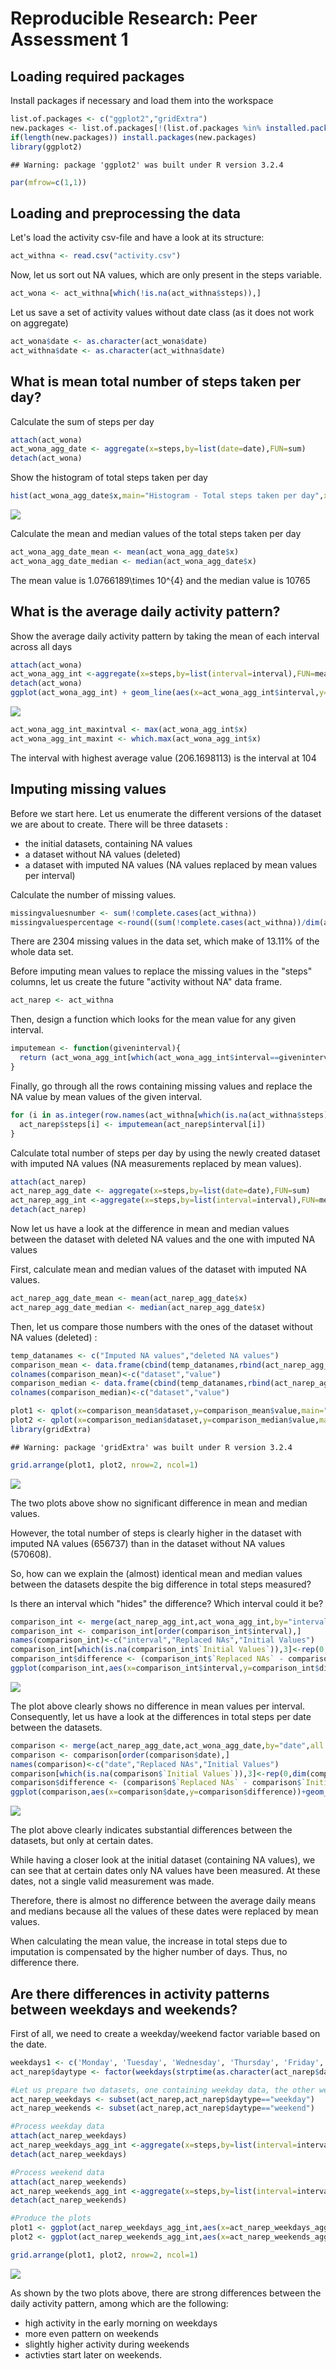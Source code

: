 # Reproducible Research: Peer Assessment 1

## Loading required packages
Install packages if necessary and load them into the workspace

```r
list.of.packages <- c("ggplot2","gridExtra")
new.packages <- list.of.packages[!(list.of.packages %in% installed.packages()[,"Package"])]
if(length(new.packages)) install.packages(new.packages)
library(ggplot2)
```

```
## Warning: package 'ggplot2' was built under R version 3.2.4
```

```r
par(mfrow=c(1,1))
```


## Loading and preprocessing the data
Let's load the activity csv-file and have a look at its structure:


```r
act_withna <- read.csv("activity.csv")
```

Now, let us sort out NA values, which are only present in the steps variable.


```r
act_wona <- act_withna[which(!is.na(act_withna$steps)),]
```

Let us save a set of activity values without date class (as it does not work on aggregate)

```r
act_wona$date <- as.character(act_wona$date)
act_withna$date <- as.character(act_withna$date)
```


## What is mean total number of steps taken per day?

Calculate the sum of steps per day


```r
attach(act_wona)
act_wona_agg_date <- aggregate(x=steps,by=list(date=date),FUN=sum)
detach(act_wona)
```

Show the histogram of total steps taken per day


```r
hist(act_wona_agg_date$x,main="Histogram - Total steps taken per day",xlab= "Steps taken per day", ylab="Frequency")
```

![](PA1_template_files/figure-html/unnamed-chunk-6-1.png)<!-- -->

Calculate the mean and median values of the total steps taken per day


```r
act_wona_agg_date_mean <- mean(act_wona_agg_date$x)
act_wona_agg_date_median <- median(act_wona_agg_date$x)
```

The mean value is 1.0766189\times 10^{4} and the median value is 10765

## What is the average daily activity pattern?

Show the average daily activity pattern by taking the mean of each interval across all days


```r
attach(act_wona)
act_wona_agg_int <-aggregate(x=steps,by=list(interval=interval),FUN=mean)
detach(act_wona)
ggplot(act_wona_agg_int) + geom_line(aes(x=act_wona_agg_int$interval,y=act_wona_agg_int$x)) + scale_x_continuous(limits=c(0,2355),breaks=c(0,0600,1200,1800,2355),labels=c("12 am","6 am","12 pm","6 pm","11.55 pm")) + labs(x="Average steps per interval",y="Intervals")
```

![](PA1_template_files/figure-html/unnamed-chunk-8-1.png)<!-- -->

```r
act_wona_agg_int_maxintval <- max(act_wona_agg_int$x)
act_wona_agg_int_maxint <- which.max(act_wona_agg_int$x)
```

The interval with highest average value (206.1698113) is the interval at 104

## Imputing missing values

Before we start here. Let us enumerate the different versions of the dataset we are about to create. There will be three datasets :
- the initial datasets, containing NA values
- a dataset without NA values (deleted)
- a dataset with imputed NA values (NA values replaced by mean values per interval)

Calculate the number of missing values.


```r
missingvaluesnumber <- sum(!complete.cases(act_withna))
missingvaluespercentage <-round((sum(!complete.cases(act_withna))/dim(act_withna)[1])*100,2)
```

There are 2304 missing values in the data set, which make of 13.11% of the whole data set.

Before imputing mean values to replace the missing values in the "steps" columns, let us create the future "activity without NA" data frame.


```r
act_narep <- act_withna
```

Then, design a function which looks for the mean value for any given interval.


```r
imputemean <- function(giveninterval){
  return (act_wona_agg_int[which(act_wona_agg_int$interval==giveninterval),]$x)
}
```

Finally, go through all the rows containing missing values and replace the NA value by mean values of the given interval. 


```r
for (i in as.integer(row.names(act_withna[which(is.na(act_withna$steps)==TRUE),]))) {
  act_narep$steps[i] <- imputemean(act_narep$interval[i])
}
```

Calculate total number of steps per day by using the newly created dataset with imputed NA values (NA measurements replaced by mean values).


```r
attach(act_narep)
act_narep_agg_date <- aggregate(x=steps,by=list(date=date),FUN=sum)
act_narep_agg_int <-aggregate(x=steps,by=list(interval=interval),FUN=mean) #this is for further use
detach(act_narep)
```

Now let us have a look at the difference in mean and median values between the dataset with deleted NA values and the one with imputed NA values

First, calculate mean and median values of the dataset with imputed NA values.


```r
act_narep_agg_date_mean <- mean(act_narep_agg_date$x)
act_narep_agg_date_median <- median(act_narep_agg_date$x)
```

Then, let us compare those numbers with the ones of the dataset without NA values (deleted) :


```r
temp_datanames <- c("Imputed NA values","deleted NA values")
comparison_mean <- data.frame(cbind(temp_datanames,rbind(act_narep_agg_date_mean,act_wona_agg_date_mean)))
colnames(comparison_mean)<-c("dataset","value")
comparison_median <- data.frame(cbind(temp_datanames,rbind(act_narep_agg_date_median,act_wona_agg_date_median)))
colnames(comparison_median)<-c("dataset","value")

plot1 <- qplot(x=comparison_mean$dataset,y=comparison_mean$value,main="Difference between daily mean values",xlab="daily mean",ylab="dataset")+theme(panel.background = element_rect(fill = '#ccffff', colour = '#3399ff'))
plot2 <- qplot(x=comparison_median$dataset,y=comparison_median$value,main="Difference between daily median values",xlab="daily median",ylab="dataset")+theme(panel.background = element_rect(fill = '#ffffcc', colour = '#cc9900'))
library(gridExtra)
```

```
## Warning: package 'gridExtra' was built under R version 3.2.4
```

```r
grid.arrange(plot1, plot2, nrow=2, ncol=1)
```

![](PA1_template_files/figure-html/unnamed-chunk-15-1.png)<!-- -->

The two plots above show no significant difference in mean and median values.

However, the total number of steps is clearly higher in the dataset with imputed NA values (656737) than in the dataset without NA values (570608).

So, how can we explain the (almost) identical mean and median values between the datasets despite the big difference in total steps measured?

Is there an interval which "hides" the difference? Which interval could it be?


```r
comparison_int <- merge(act_narep_agg_int,act_wona_agg_int,by="interval",all = T)
comparison_int <- comparison_int[order(comparison_int$interval),]
names(comparison_int)<-c("interval","Replaced NAs","Initial Values")
comparison_int[which(is.na(comparison_int$`Initial Values`)),3]<-rep(0,dim(comparison_int[which(is.na(comparison_int$`Initial Values`)),])[1])
comparison_int$difference <- (comparison_int$`Replaced NAs` - comparison_int$`Initial Values`)
ggplot(comparison_int,aes(x=comparison_int$interval,y=comparison_int$difference))+geom_line(stat="identity",position="stack",colour="#66ccff")+labs(x = "Intervals", y = "Difference in mean steps per interval",title="Difference between initial dataset and the one with imputed NA values")+scale_x_continuous(limits = c(0,2355),breaks=c(0,0600,1200,1800,2355),labels =c("12 am","6 am","12 pm","6 pm","11.55 pm"))
```

![](PA1_template_files/figure-html/unnamed-chunk-16-1.png)<!-- -->

The plot above clearly shows no difference in mean values per interval. Consequently, let us have a look at the differences in total steps per date between the datasets.


```r
comparison <- merge(act_narep_agg_date,act_wona_agg_date,by="date",all = T)
comparison <- comparison[order(comparison$date),]
names(comparison)<-c("date","Replaced NAs","Initial Values")
comparison[which(is.na(comparison$`Initial Values`)),3]<-rep(0,dim(comparison[which(is.na(comparison$`Initial Values`)),])[1])
comparison$difference <- (comparison$`Replaced NAs` - comparison$`Initial Values`)
ggplot(comparison,aes(x=comparison$date,y=comparison$difference))+geom_bar(stat="identity",position="stack",fill="#66ccff")+labs(x = "Dates", y = "Difference in total steps",title="Difference between initial dataset and the one with imputed NA values")+theme(axis.text.x=element_blank())
```

![](PA1_template_files/figure-html/unnamed-chunk-17-1.png)<!-- -->

The plot above clearly indicates substantial differences between the datasets, but only at certain dates.

While having a closer look at the initial dataset (containing NA values), we can see that at certain dates only NA values have been measured. At these dates, not a single valid measurement was made.

Therefore, there is almost no difference between the average daily means and medians because all the values of these dates were replaced by mean values.

When calculating the mean value, the increase in total steps due to imputation is compensated by the higher number of days. Thus, no difference there.

## Are there differences in activity patterns between weekdays and weekends?

First of all, we need to create a weekday/weekend factor variable based on the date. 


```r
weekdays1 <- c('Monday', 'Tuesday', 'Wednesday', 'Thursday', 'Friday','Lundi', 'Mardi', 'Mercredi', 'Jeudi', 'Vendredi')
act_narep$daytype <- factor(weekdays(strptime(as.character(act_narep$date),"%Y-%m-%d")) %in% weekdays1,levels=c(FALSE, TRUE), labels=c('weekend', 'weekday'))

#Let us prepare two datasets, one containing weekday data, the other weekend data 
act_narep_weekdays <- subset(act_narep,act_narep$daytype=="weekday")
act_narep_weekends <- subset(act_narep,act_narep$daytype=="weekend")

#Process weekday data
attach(act_narep_weekdays)
act_narep_weekdays_agg_int <-aggregate(x=steps,by=list(interval=interval),FUN=mean) #this is for further use
detach(act_narep_weekdays)

#Process weekend data
attach(act_narep_weekends)
act_narep_weekends_agg_int <-aggregate(x=steps,by=list(interval=interval),FUN=mean) #this is for further use
detach(act_narep_weekends)

#Produce the plots
plot1 <- ggplot(act_narep_weekdays_agg_int,aes(x=act_narep_weekdays_agg_int$interval,y=act_narep_weekdays_agg_int$x))+geom_line(stat="identity",position="stack",colour="#66ccff")+labs(x = "Intervals", y = "Mean steps per interval",title="Mean steps per interval on weekdays")+scale_x_continuous(limits = c(0,2355),breaks=c(0,0600,1200,1800,2355),labels =c("12 am","6 am","12 pm","6 pm","11.55 pm"))+ylim(c(min(act_narep_weekdays_agg_int$x),max(act_narep_weekdays_agg_int$x)))+geom_hline(yintercept = mean(act_narep_weekdays_agg_int$x),colour="blue")
plot2 <- ggplot(act_narep_weekends_agg_int,aes(x=act_narep_weekends_agg_int$interval,y=act_narep_weekends_agg_int$x))+geom_line(stat="identity",position="stack",colour="#66ccff")+labs(x = "Intervals", y = "Mean steps per interval",title="Mean steps per interval on weekends")+scale_x_continuous(limits = c(0,2355),breaks=c(0,0600,1200,1800,2355),labels =c("12 am","6 am","12 pm","6 pm","11.55 pm"))+ylim(c(min(act_narep_weekdays_agg_int$x),max(act_narep_weekdays_agg_int$x)))+geom_hline(yintercept = mean(act_narep_weekends_agg_int$x),colour="blue")

grid.arrange(plot1, plot2, nrow=2, ncol=1)
```

![](PA1_template_files/figure-html/unnamed-chunk-18-1.png)<!-- -->

As shown by the two plots above, there are strong differences between the daily activity pattern, among which are the following:
- high activity in the early morning on weekdays
- more even pattern on weekends
- slightly higher activity during weekends
- activties start later on weekends.
